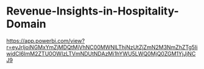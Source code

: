 # Revenue-Insights-in-Hospitality-Domain
https://app.powerbi.com/view?r=eyJrIjoiNGMxYmZjMDQtMjVhNC00MWNlLThjNzUtZjZmN2M3NmZhZTg5IiwidCI6ImM2ZTU0OWIzLTVmNDUtNDAzMi1hYWU5LWQ0MjQ0ZGM1YjJjNCJ9
